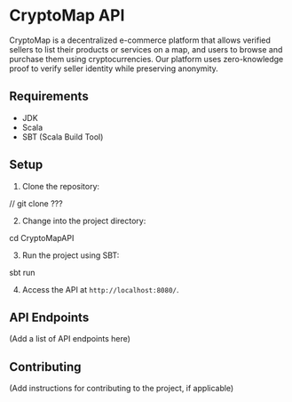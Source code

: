 # CryptoMap API

CryptoMap is a decentralized e-commerce platform that allows verified sellers to list their products or services on a map, and users to browse and purchase them using cryptocurrencies. Our platform uses zero-knowledge proof to verify seller identity while preserving anonymity.

## Requirements

- JDK
- Scala
- SBT (Scala Build Tool)

## Setup

1. Clone the repository:

// git clone ???

2. Change into the project directory:

cd CryptoMapAPI

3. Run the project using SBT:

sbt run

4. Access the API at `http://localhost:8080/`.

## API Endpoints

(Add a list of API endpoints here)

## Contributing

(Add instructions for contributing to the project, if applicable)
